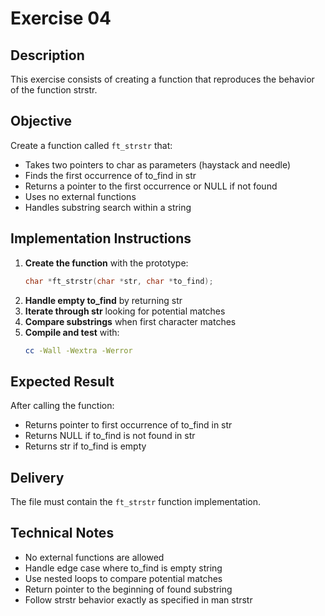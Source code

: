 # Exercise 04
## Description
This exercise consists of creating a function that reproduces the behavior of the function strstr.
## Objective
Create a function called `ft_strstr` that:
- Takes two pointers to char as parameters (haystack and needle)
- Finds the first occurrence of to_find in str
- Returns a pointer to the first occurrence or NULL if not found
- Uses no external functions
- Handles substring search within a string
## Implementation Instructions
1. **Create the function** with the prototype:
   ```c
   char *ft_strstr(char *str, char *to_find);
   ```
2. **Handle empty to_find** by returning str
3. **Iterate through str** looking for potential matches
4. **Compare substrings** when first character matches
5. **Compile and test** with:
   ```bash
   cc -Wall -Wextra -Werror
   ```
## Expected Result
After calling the function:
- Returns pointer to first occurrence of to_find in str
- Returns NULL if to_find is not found in str
- Returns str if to_find is empty
## Delivery
The file must contain the `ft_strstr` function implementation.
## Technical Notes
- No external functions are allowed
- Handle edge case where to_find is empty string
- Use nested loops to compare potential matches
- Return pointer to the beginning of found substring
- Follow strstr behavior exactly as specified in man strstr
